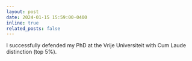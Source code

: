 ```yaml
---
layout: post
date: 2024-01-15 15:59:00-0400
inline: true
related_posts: false
---
```


I successfully defended my PhD at the Vrije Universiteit with Cum Laude distinction (top 5%). 